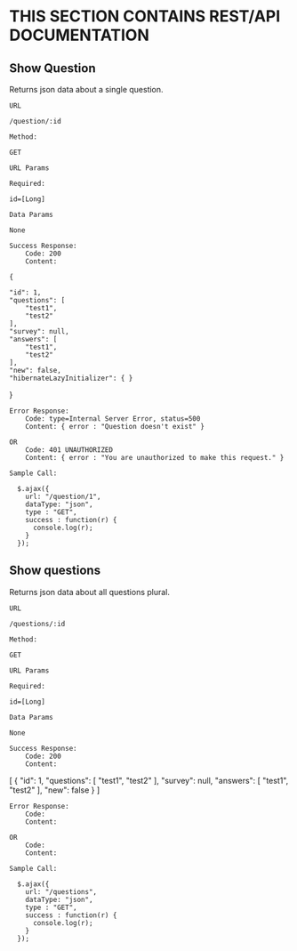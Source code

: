 # THIS SECTION CONTAINS REST/API DOCUMENTATION

## Show Question

Returns json data about a single question.

    URL

    /question/:id

    Method:

    GET

    URL Params

    Required:

    id=[Long]

    Data Params

    None

    Success Response:
        Code: 200
        Content: 
	
	{

    "id": 1,
    "questions": [
        "test1",
        "test2"
    ],
    "survey": null,
    "answers": [
        "test1",
        "test2"
    ],
    "new": false,
    "hibernateLazyInitializer": { }

}

    Error Response:
        Code: type=Internal Server Error, status=500
        Content: { error : "Question doesn't exist" }

    OR
        Code: 401 UNAUTHORIZED
        Content: { error : "You are unauthorized to make this request." }

    Sample Call:

      $.ajax({
        url: "/question/1",
        dataType: "json",
        type : "GET",
        success : function(r) {
          console.log(r);
        }
      });

## Show questions

Returns json data about all questions plural.

    URL

    /questions/:id

    Method:

    GET

    URL Params

    Required:

    id=[Long]

    Data Params

    None

    Success Response:
        Code: 200
        Content: 
	
[
    {
        "id": 1,
        "questions": [
            "test1",
            "test2"
        ],
        "survey": null,
        "answers": [
            "test1",
            "test2"
        ],
        "new": false
    }
]

    Error Response:
        Code: 
        Content:

    OR
        Code: 
        Content: 

    Sample Call:

      $.ajax({
        url: "/questions",
        dataType: "json",
        type : "GET",
        success : function(r) {
          console.log(r);
        }
      });